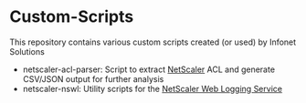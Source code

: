 # Custom-Scripts

This repository contains various custom scripts created (or used) by Infonet Solutions

- netscaler-acl-parser: Script to extract [NetScaler](https://www.citrix.com/products/citrix-adc/) ACL and generate CSV/JSON output for further analysis
- netscaler-nswl: Utility scripts for the [NetScaler Web Logging Service](https://support.citrix.com/article/CTX227457/how-to-customize-netscaler-web-logging)
